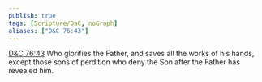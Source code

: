 ```yaml
---
publish: true
tags: [Scripture/DaC, noGraph]
aliases: ["D&C 76:43"]
---
```

[D&C 76:43](https://churchofjesuschrist.org/study/scriptures/dc-testament/dc/76?lang=eng&id=p43#p43) Who glorifies the Father, and saves all the works of his hands, except those sons of perdition who deny the Son after the Father has revealed him.
